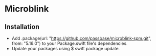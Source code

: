 # Microblink

## Installation

- Add .package(url: "https://github.com/passbase/microblink-spm.git", from: "5.16.0") to your Package.swift file's dependencies.
- Update your packages using $ swift package update.
